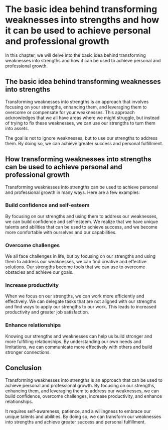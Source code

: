 The basic idea behind transforming weaknesses into strengths and how it can be used to achieve personal and professional growth
========================================================================================================================================================================================================

In this chapter, we will delve into the basic idea behind transforming weaknesses into strengths and how it can be used to achieve personal and professional growth.

The basic idea behind transforming weaknesses into strengths
------------------------------------------------------------

Transforming weaknesses into strengths is an approach that involves focusing on your strengths, enhancing them, and leveraging them to overcome or compensate for your weaknesses. This approach acknowledges that we all have areas where we might struggle, but instead of trying to fix these weaknesses, we can use our strengths to turn them into assets.

The goal is not to ignore weaknesses, but to use our strengths to address them. By doing so, we can achieve greater success and personal fulfillment.

How transforming weaknesses into strengths can be used to achieve personal and professional growth
--------------------------------------------------------------------------------------------------

Transforming weaknesses into strengths can be used to achieve personal and professional growth in many ways. Here are a few examples:

### Build confidence and self-esteem

By focusing on our strengths and using them to address our weaknesses, we can build confidence and self-esteem. We realize that we have unique talents and abilities that can be used to achieve success, and we become more comfortable with ourselves and our capabilities.

### Overcome challenges

We all face challenges in life, but by focusing on our strengths and using them to address our weaknesses, we can find creative and effective solutions. Our strengths become tools that we can use to overcome obstacles and achieve our goals.

### Increase productivity

When we focus on our strengths, we can work more efficiently and effectively. We can delegate tasks that are not aligned with our strengths and find ways to apply our strengths to our work. This leads to increased productivity and greater job satisfaction.

### Enhance relationships

Knowing our strengths and weaknesses can help us build stronger and more fulfilling relationships. By understanding our own needs and limitations, we can communicate more effectively with others and build stronger connections.

Conclusion
----------

Transforming weaknesses into strengths is an approach that can be used to achieve personal and professional growth. By focusing on our strengths, enhancing them, and leveraging them to address our weaknesses, we can build confidence, overcome challenges, increase productivity, and enhance relationships.

It requires self-awareness, patience, and a willingness to embrace our unique talents and abilities. By doing so, we can transform our weaknesses into strengths and achieve greater success and personal fulfillment.
